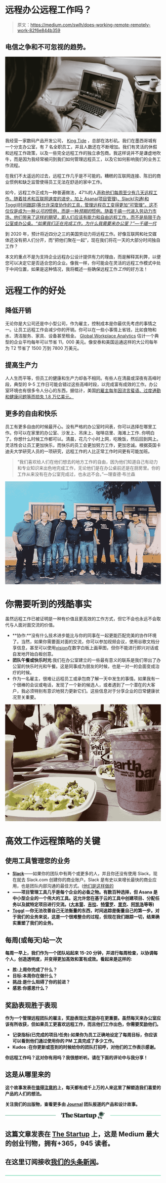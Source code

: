 # 远程办公远程工作吗？

> 原文：<https://medium.com/swlh/does-working-remote-remotely-work-82f6e844b359>

## 电信之争和不可忽视的趋势。

![](img/5ad0902a711a0c74abbec4a5f1bc6942.png)

我经营一家数码产品开发公司， [King Tide](https://kingtide.la/) ，总部在洛杉矶。我们在墨西哥城有一个分支办公室，有 7 名全职员工，并且人数还在不断增加。我们有灵活的休假和远程工作政策，以及一些完全远程工作的独立承包商。我这样说并不是谦虚地吹牛，而是因为我经常被问到我们如何管理远程员工，以及它如何影响我们的业务工作流程。

在我们不太遥远的过去，远程工作几乎是不可能的。糟糕的互联网连接、陈旧的商业惯例和缺乏监管使得员工无法在舒适的家中工作。

如今，远程工作正成为一种普遍做法，47%的人[声称他们每周至少有几天远程工作。随着技术和互联网速度的进步，加上 Asana(项目管理)、Slack(沟通)和 Toggl(时间跟踪)等允许深度协作的工具，管理远程员工变得更加“可管理”。这不仅仅是成为一种*认可的*惯例，而是一种*预期的*惯例。随着千禧一代进入劳动力市场，他们带来了这样的期望，即人们应该有能力和自由远程工作，而不是局限于办公室或办公桌。*“如果我们正在完成工作，为什么我需要来办公室？”—千禧一代*](https://www.nytimes.com/2017/02/15/us/remote-workers-work-from-home.html)

到 2020 年，预计将近四分之三的美国劳动力将远程工作。好像互联网和社交媒体还没有把人们分开，而“把他们聚在一起”，现在我们将花一天的大部分时间独自工作？

本文的重点不是为支持企业远程办公设计提供有力的理由，而是解释其利弊，以便您可以决定它是否适合您的企业。像我一样，你可能会在灵活的远程工作模式中处于中间位置，如果是这种情况，我将概述一些确保远程工作*工作*的好方法！

# 远程工作的好处

## **降低开销**

无论你是大公司还是中小型公司，作为雇主，控制成本是你最优先考虑的事情之一。让员工远程工作会减少你的开销。你可以在一些小事情上省钱，比如食物和水、清洁服务、家具、设备甚至租金。 [Global Workplace Analytics](http://globalworkplaceanalytics.com/telecommuting-statistics) 估计一个典型的企业平均每年可以节省 11，000 美元。像安泰和美国运通这样的大公司每年为 T2 节省了 1500 万到 7800 万美元。

## 提高生产力

人人生而平等，但员工的健康和生产力却各不相同。有些人在清晨或深夜有高峰时段，典型的 9-5 工作日可能会错过这些高峰时段，以完成富有成效的工作。办公室环境也有很多令人分心的东西，据估计，美国[的雇主每年因流言蜚语、过度通勤和健康问题等而损失 1.8 万亿美元。](http://blog.surepayroll.com/productivity-prohibitors-how-to-stop-them-in-their-tracks/)

## 更多的自由和快乐

员工有更多自由的时候最开心。没有严格的办公室时间表，你可以选择在哪里工作。你可以在家里的办公室、沙发上、吊床上、咖啡店里、海滩上工作..你明白了。你想什么时候工作都可以。清晨，花几个小时上网，吃晚饭，然后回到网上。灵活性会让员工更加快乐，而快乐的员工会更加努力工作，更加忠诚。根据英国卡迪夫大学研究人员的一项研究，远程工作的人比正常工作时间更有可能加班。

> “我们喜欢给人们在他们想去的地方工作的自由，因为他们知道自己有动力和专业知识来出色地完成工作，无论他们是在办公桌前还是在厨房里。你的工作从来没有在办公室完成过，也永远不会。”—理查德·布兰森

![](img/87b4bd5513eb98c87faa8615d6458043.png)

# 你需要听到的残酷事实

虽然远程工作已被证明是一种有价值且更高效的工作方式，但它不会也永远不会取代与人面对面交流的价值。

*   **协作:**没有什么技术进步能比与你的同事在一起更能匹配完美的协作环境了。当然，如果你需要面对面的交流，你可以参加视频会议，使用谷歌文档分享信息，甚至可以使用[vision](https://www.invisionapp.com/)在数字白板上画草图，但你不能进行即兴对话或自发地开始白板创意。
*   **团队午餐或快乐时光**:我们在办公室建立的一些最有意义的联系是我们带出了办公室的快乐时光和午餐。这是同事成为朋友的时候，也是一对一的会面变成治疗的时候。
*   作为一名雇主，很难让远程员工或承包商了解一天中发生的事情。如果我有一个很棒的会议或电话，发现了一个新的候选人，或者遇到了一个潜在的大客户，我必须特别有意识地努力更新它们。这些信息对于分享企业的日常健康状况至关重要。

![](img/d14f8c2b5c65fce4b2b44c4a2ec13874.png)

# 高效工作远程策略的关键

## 使用工具管理您的业务

*   [**Slack**](https://slack.com/)——如果你的团队中有两个或更多的人，并且你还没有使用 Slack，现在就去 Slack.com 创建你的商业账户。Slack 是有史以来增长最快的商业应用，也是团队内部沟通的最佳方式。([他们是这样做的](https://blog.hubspot.com/marketing/slack-fastest-growing-business-app)
*   [](https://asana.com/)****——**项目管理工具几乎是每个企业的必备之物。有数百种选择，但 Asana 是中小型企业的一个伟大的工具。这允许您在基于云的工具中创建项目、分配任务以及就特定项目进行交流。([大本营](https://basecamp.com/)、[吉拉](https://www.atlassian.com/software/jira)、[特雷罗](https://trello.com/)、[里克](https://www.wrike.com/)、[阿凯洛](https://www.accelo.com/)等等)******
*   ******[**Toggl**](https://toggl.com/) —你无法改善自己无法衡量的东西，时间追踪是衡量自己的第一步。对于我们的业务来说，这是一个很难整合的过程，但现在我们跟踪一切，结果确实重塑了我们的业务。******

## ****每周(或每天)站一次****

****每周一早上，我们作为一个团队站起来 15-20 分钟，并进行每周检查，以协调每个人，创造透明度，并变得更加高效和富有成效。看起来是这样的:****

*   ******胜**:上周你完成了什么？****
*   ****目标:本周你在做什么？****
*   ****挑战:是什么阻碍了你的前进？****
*   ******感恩**:你感恩什么？****

## ****奖励表现胜于表现****

****作为一个管理远程团队的雇主，奖励表现比奖励存在更重要。虽然每天来办公室应该有所收获，但如果员工更喜欢远程工作，而且他们工作出色，你需要奖励他们。****

*   ******记录指标**(已完成的项目/任务):如果你为员工正确地设定了每周目标，你应该可以看到他们通过使用你的 PM 工具完成了多少工作。****
*   ******Kudos** :在你更新或签到的时候给你的团队打招呼，对他们的工作表示感谢。****

****你远程工作吗？这对你有用吗？我很想听听。请在下面的评论中与我分享！****

## ****这是从哪里来的****

****这个故事发表在[值得注意的](http://blog.usejournal.com)上，每天都有成千上万的人来这里了解塑造我们喜爱的产品的人们的想法。****

****关注我们的出版物，查看更多由 [Journal](https://usejournal.com/?utm_source=usejournal.com&utm_medium=blog&utm_campaign=guest_post) 团队报道的产品和设计故事。****

****[![](img/308a8d84fb9b2fab43d66c117fcc4bb4.png)](https://medium.com/swlh)****

## ****这篇文章发表在 [The Startup](https://medium.com/swlh) 上，这是 Medium 最大的创业刊物，拥有+365，945 读者。****

## ****在这里订阅接收[我们的头条新闻](http://growthsupply.com/the-startup-newsletter/)。****

****[![](img/b0164736ea17a63403e660de5dedf91a.png)](https://medium.com/swlh)****